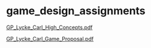 # game_design_assignments
[GP_Lycke_Carl_High_Concepts.pdf](https://github.com/Llrac/game_design_assignments/files/10008225/GP_Lycke_Carl_High_Concepts.pdf)

[GP_Lycke_Carl_Game_Proposal.pdf](https://github.com/Llrac/game_design_assignments/files/10047787/GP_Lycke_Carl_Game_Proposal.pdf)
